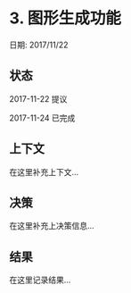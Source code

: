 # 3. 图形生成功能

日期: 2017/11/22

## 状态

2017-11-22 提议

2017-11-24 已完成

## 上下文

在这里补充上下文...

## 决策

在这里补充上决策信息...

## 结果

在这里记录结果...
